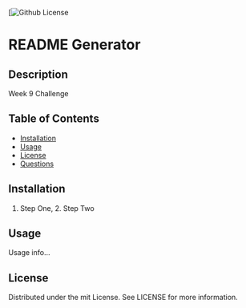 
[![Github License](https://img.shields.io/badge/License-MIT-brightgreen)

# README Generator

## Description


Week 9 Challenge

## Table of Contents

* [Installation](#installation)
* [Usage](#usage)
* [License](#license)
* [Questions](#questions)


## Installation

1. Step One, 2. Step Two


## Usage

Usage info...


## License

Distributed under the mit License. See LICENSE for more information.
    